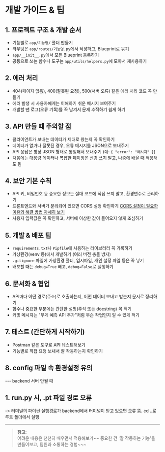# 개발 가이드 & 팁

## 1. 프로젝트 구조 & 개발 순서
- 기능별로 `app/기능명/` 폴더 만들기  
- 라우팅은 `app/routes/기능명.py`에서 작성하고, Blueprint로 묶기  
- `app/__init__.py`에서 모든 Blueprint 등록하기  
- 공통으로 쓰는 함수나 도구는 `app/utils/helpers.py`에 모아서 재사용하기  

## 2. 에러 처리
- 404(페이지 없음), 400(잘못된 요청), 500(서버 오류) 같은 에러 처리 코드 꼭 만들기  
- 에러 발생 시 사용자에게는 이해하기 쉬운 메시지 보여주기  
- 개발할 땐 로그(오류 기록)를 꼭 남겨서 문제 추적하기 쉽게 하기  

## 3. API 만들 때 주의할 점
- 클라이언트가 보내는 데이터가 제대로 왔는지 꼭 확인하기  
- 데이터가 없거나 잘못된 경우, 오류 메시지를 JSON으로 보내주기  
- API 응답은 항상 JSON 형태로 통일해서 보내주기 (예: `{ "error": "메시지" }`)  
- 처음에는 대용량 데이터나 복잡한 페이징은 신경 쓰지 말고, 나중에 배울 때 적용해도 됨  

## 4. 보안 기본 수칙
- API 키, 비밀번호 등 중요한 정보는 절대 코드에 직접 쓰지 말고, 환경변수로 관리하기  
- 프론트엔드와 서버가 분리되어 있으면 CORS 설정 확인하기
 [CORS 설정이 필요한 이유와 해결 방법 자세히 보기](https://velog.io/@2pandi/CORS-%EC%A0%95%EC%B1%85%EC%9D%B4-%ED%95%84%EC%9A%94%ED%95%9C-%EC%9D%B4%EC%9C%A0-feat.-Proxy)
- 사용자 입력값은 꼭 확인하고, 서버에 이상한 값이 들어오지 않게 조심하기  

## 5. 개발 & 배포 팁
- `requirements.txt`나 `Pipfile`에 사용하는 라이브러리 꼭 기록하기  
- 가상환경(venv 등)에서 개발하기 (여러 버전 충돌 방지)  
- `.gitignore` 파일에 가상환경 폴더, 임시파일, 개인 설정 파일 등은 꼭 넣기  
- 배포할 때는 `debug=True` 빼고, `debug=False`로 실행하기  

## 6. 문서화 & 협업
- API마다 어떤 경로(주소)로 호출하는지, 어떤 데이터 보내고 받는지 문서로 정리하기  
- 함수나 중요한 부분에는 간단한 설명(주석 또는 docstring) 꼭 적기  
- 커밋 메시지는 "무게 예측 API 추가"처럼 무슨 작업인지 알 수 있게 적기  

## 7. 테스트 (간단하게 시작하기)
- Postman 같은 도구로 API 테스트해보기  
- 기능별로 직접 요청 보내서 잘 작동하는지 확인하기  

## 8. config 파일 속 환경설정 유의

--- backend 서버 안될 때
## 1. run.py 시, .pt 파일 경로 오류
-> 터미널의 파이썬 실행경로가 backend에서 터미널이 받고 있으면 오류 뜸. cd ..로 루트 폴더에서 실행

---

> **참고:**  
> 어려운 내용은 천천히 배우면서 적용해보기~~
> 중요한 건 '잘 작동하는 기능'을 만들어보고, 팀원과 소통하는 경험~~~
